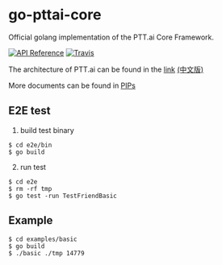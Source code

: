 go-pttai-core
==========

Official golang implementation of the PTT.ai Core Framework.

[![API Reference](https://godoc.org/github.com/ailabstw/go-pttai-core?status.png)](https://godoc.org/github.com/ailabstw/go-pttai-core)
[![Travis](https://travis-ci.org/ailabstw/go-pttai-core.svg?branch=master)](https://travis-ci.org/ailabstw/go-pttai-core)

The architecture of PTT.ai can be found in the [link](https://docs.google.com/presentation/d/1q44LYz0i-iMxXMD9zfV9kqwah9UJGFOaQZxs0GvM5E4/edit#slide=id.p) [(中文版)](https://docs.google.com/presentation/d/1X6fGAElPtvsMK8Fys8VwSj9UPfNRkRRHDE0lQcUyK4Y/edit#slide=id.p)

More documents can be found in [PIPs](https://github.com/ailabstw/PIPs)

## E2E test

1. build test binary

```
$ cd e2e/bin
$ go build
```

2. run test

```
$ cd e2e
$ rm -rf tmp
$ go test -run TestFriendBasic
```

## Example

```
$ cd examples/basic
$ go build
$ ./basic ./tmp 14779
```
